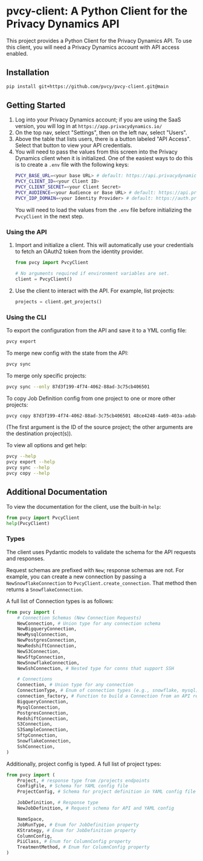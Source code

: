 # pvcy-client: A Python Client for the Privacy Dynamics API

This project provides a Python Client for the Privacy Dynamics API. To
use this client, you will need a Privacy Dynamics account with API access
enabled.

## Installation

```sh
pip install git+https://github.com/pvcy/pvcy-client.git@main
```

## Getting Started

1.  Log into your Privacy Dynamics account; if you are using the SaaS version,
    you will log in at `https://app.privacydynamics.io/`
2.  On the top nav, select "Settings", then on the left nav, select "Users".
3.  Above the table that lists users, there is a button labeled "API Access".
    Select that button to view your API credentials.
4.  You will need to pass the values from this screen into the Privacy Dynamics
    client when it is initialized. One of the easiest ways to do this is to
    create a `.env` file with the following keys:
    ```sh
    PVCY_BASE_URL=<your base URL> # default: https://api.privacydynamics.io
    PVCY_CLIENT_ID=<your Client ID>
    PVCY_CLIENT_SECRET=<your Client Secret>
    PVCY_AUDIENCE=<your Audience or Base URL> # default: https://api.privacydynamics.io
    PVCY_IDP_DOMAIN=<your Identity Provider> # default: https://auth.privacydynamics.io
    ```
    You will need to load the values from the `.env` file before initializing
    the `PvcyClient` in the next step.

### Using the API
1.  Import and initialize a client. This will automatically use your credentials
    to fetch an OAuth2 token from the identity provider.
    ```py
    from pvcy import PvcyClient

    # No arguments required if environment variables are set.
    client = PvcyClient()
    ```
2.  Use the client to interact with the API. For example, list projects:
    ```py
    projects = client.get_projects()
    ```

### Using the CLI

To export the configuration from the API and save it to a YML config file:

```bash
pvcy export
```

To merge new config with the state from the API:

```bash
pvcy sync
```

To merge only specific projects:

```bash
pvcy sync --only 87d3f199-4f74-4062-88ad-3c75cb406501
```

To copy Job Definition config from one project to one or more other projects:

```bash
pvcy copy 87d3f199-4f74-4062-88ad-3c75cb406501 48ce4248-4a69-403a-adab-9e8fa3464d31 814717f4-1a86-40c4-9dc4-ec53806553bc
```

(The first argument is the ID of the source project; the other arguments are the destination
project(s)).

To view all options and get help:

```bash
pvcy --help
pvcy export --help
pvcy sync --help
pvcy copy --help
```

## Additional Documentation

To view the documentation for the client, use the built-in `help`:

```py
from pvcy import PvcyClient
help(PvcyClient)
```

### Types

The client uses Pydantic models to validate the schema for the API requests and responses.

Request schemas are prefixed with `New`; response schemas are not. For example, you can
create a new connection by passing a `NewSnowflakeConnection` to `PvcyClient.create_connection`.
That method then returns a `SnowflakeConnection`.

A full list of Connection types is as follows:

```py
from pvcy import (
    # Connection Schemas (New Connection Requests)
    NewConnection, # Union type for any connection schema
    NewBigqueryConnection,
    NewMysqlConnection,
    NewPostgresConnection,
    NewRedshiftConnection,
    NewS3Connection,
    NewSftpConnection,
    NewSnowflakeConnection,
    NewSshConnection, # Nested type for conns that support SSH

    # Connections
    Connection, # Union type for any connection
    ConnectionType, # Enum of connection types (e.g., snowflake, mysql)
    connection_factory, # Function to build a Connection from an API response
    BigqueryConnection,
    MysqlConnection,
    PostgresConnection,
    RedshiftConnection,
    S3Connection,
    S3SampleConnection,
    SftpConnection,
    SnowflakeConnection,
    SshConnection,
)
```

Additionally, project config is typed. A full list of project types:

```py
from pvcy import (
    Project, # response type from /projects endpoints
    ConfigFile, # Schema for YAML config file 
    ProjectConfig, # Schema for project definition in YAML config file

    JobDefinition, # Response type
    NewJobDefinition, # Request schema for API and YAML config

    NameSpace,
    JobRunType, # Enum for JobDefinition property
    KStrategy, # Enum for JobDefinition property
    ColumnConfig,
    PiiClass, # Enum for ColumnConfig property
    TreatmentMethod, # Enum for ColumnConfig property
)
```